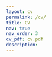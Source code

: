 ```yaml
---
layout: cv
permalink: /cv/
title: CV
nav: true
nav_order: 3
cv_pdf: cv.pdf
description: 
---
```


<object data="../assets/pdf/cv.pdf" width="1000" height="1000" type='application/pdf'></object>
